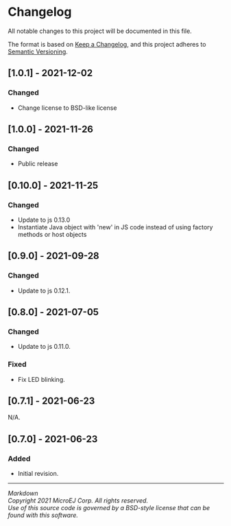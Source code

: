 # Changelog

All notable changes to this project will be documented in this file.

The format is based on [Keep a Changelog](https://keepachangelog.com/en/1.0.0/),
and this project adheres to [Semantic Versioning](https://semver.org/spec/v2.0.0.html).

## [1.0.1] - 2021-12-02

### Changed

- Change license to BSD-like license

## [1.0.0] - 2021-11-26

### Changed

- Public release

## [0.10.0] - 2021-11-25

### Changed

- Update to js 0.13.0
- Instantiate Java object with 'new' in JS code instead of using factory methods or host objects

## [0.9.0] - 2021-09-28

### Changed

- Update to js 0.12.1.

## [0.8.0] - 2021-07-05

### Changed

- Update to js 0.11.0.

### Fixed

- Fix LED blinking.

## [0.7.1] - 2021-06-23

N/A.

## [0.7.0] - 2021-06-23

### Added

- Initial revision.

---
_Markdown_  
_Copyright 2021 MicroEJ Corp. All rights reserved._  
_Use of this source code is governed by a BSD-style license that can be found with this software._  
